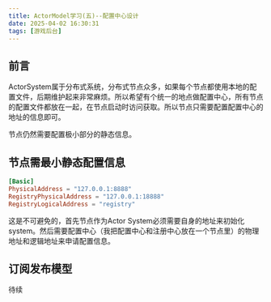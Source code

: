 ```yaml
---
title: ActorModel学习(五)--配置中心设计
date: 2025-04-02 16:30:31
tags: [游戏后台]
---
```


## 前言
ActorSystem属于分布式系统，分布式节点众多，如果每个节点都使用本地的配置文件，后期维护起来非常麻烦。所以希望有个统一的地点做配置中心，所有节点的配置文件都放在一起，在节点启动时访问获取。所以节点只需要配置配置中心的地址的信息即可。

节点仍然需要配置极小部分的静态信息。

## 节点需最小静态配置信息
```toml
[Basic]
PhysicalAddress = "127.0.0.1:8888"
RegistryPhysicalAddress = "127.0.0.1:18888"
RegistryLogicalAddress = "registry"
```

这是不可避免的，首先节点作为Actor System必须需要自身的地址来初始化system。然后需要配置中心（我把配置中心和注册中心放在一个节点里）的物理地址和逻辑地址来申请配置信息。

## 订阅发布模型

待续
